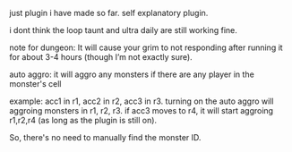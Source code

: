 just plugin i have made so far. self explanatory plugin.

i dont think the loop taunt and ultra daily are still working fine.

note for dungeon: It will cause your grim to not responding after running it for about 3-4 hours (though I’m not exactly sure).

auto aggro: it will aggro any monsters if there are any player in the monster's cell
          
  example: acc1 in r1, acc2 in r2, acc3 in r3. turning on the auto aggro will aggroing monsters in r1, r2, r3. if acc3 moves to r4, it will start aggroing r1,r2,r4  (as long as the plugin is still on).

So, there's no need to manually find the monster ID.
